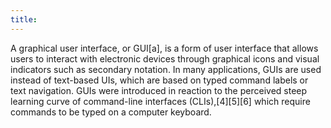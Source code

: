 ```yaml
---
title: 
---
```

A graphical user interface, or GUI[a], is a form of user interface that allows users to interact with electronic devices through graphical icons and visual indicators such as secondary notation. In many applications, GUIs are used instead of text-based UIs, which are based on typed command labels or text navigation. GUIs were introduced in reaction to the perceived steep learning curve of command-line interfaces (CLIs),[4][5][6] which require commands to be typed on a computer keyboard.
